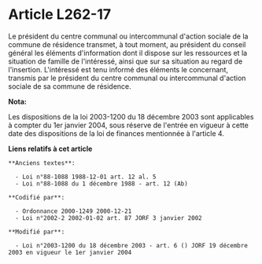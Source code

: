 # Article L262-17

Le président du centre communal ou intercommunal d'action sociale de la commune de résidence transmet, à tout moment, au
président du conseil général les éléments d'information dont il dispose sur les ressources et la situation de famille de
l'intéressé, ainsi que sur sa situation au regard de l'insertion. L'intéressé est tenu informé des éléments le concernant,
transmis par le président du centre communal ou intercommunal d'action sociale de sa commune de résidence.

**Nota:**

Les dispositions de la loi 2003-1200 du 18 décembre 2003 sont applicables à compter du 1er janvier 2004, sous réserve de
l'entrée en vigueur à cette date des dispositions de la loi de finances mentionnée à l'article 4.

**Liens relatifs à cet article**

	**Anciens textes**:

	  - Loi n°88-1088 1988-12-01 art. 12 al. 5
	  - Loi n°88-1088 du 1 décembre 1988 - art. 12 (Ab)

	**Codifié par**:

	  - Ordonnance 2000-1249 2000-12-21
	  - Loi n°2002-2 2002-01-02 art. 87 JORF 3 janvier 2002

	**Modifié par**:

	  - Loi n°2003-1200 du 18 décembre 2003 - art. 6 () JORF 19 décembre 2003 en vigueur le 1er janvier 2004
